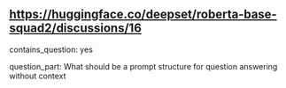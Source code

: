 ## https://huggingface.co/deepset/roberta-base-squad2/discussions/16

contains_question: yes

question_part: What should be a prompt structure for question answering without context